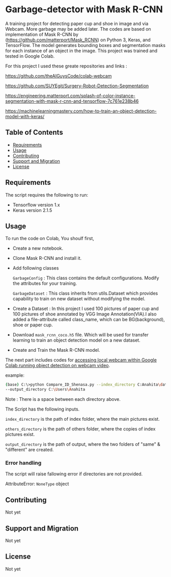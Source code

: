 # Garbage-detector with Mask R-CNN
A training project for detecting paper cup and shoe in image and via Webcam. More garbage may be added later.
The codes are based on implementation of Mask R-CNN by (https://github.com/matterport/Mask_RCNN) on Python 3, Keras, and TensorFlow. The model generates bounding boxes and segmentation masks for each instance of an object in the image.
This project was trained and tested in Google Colab.

For this project I used these greate repositories and links : 

 https://github.com/theAIGuysCode/colab-webcam
 
 https://github.com/SUYEgit/Surgery-Robot-Detection-Segmentation
 
 https://engineering.matterport.com/splash-of-color-instance-segmentation-with-mask-r-cnn-and-tensorflow-7c761e238b46
 
 https://machinelearningmastery.com/how-to-train-an-object-detection-model-with-keras/


Table of Contents
-----------------

  * [Requirements](#requirements)
  * [Usage](#usage)
  * [Contributing](#contributing)
  * [Support and Migration](#support-and-migration)
  * [License](#license)

Requirements
------------

The script requires the following to run:

  * Tensorflow version 1.x
  * Keras version 2.1.5
  

[python]: https://www.python.org/downloads/

Usage
-----

To run the code on Colab, You shoulf first,

* Create a new notebook. 

* Clone Mask R-CNN and install it.

* Add following classes

   `GarbageConfig` : This class contains the default configurations. Modify the attributes for your training.

   `GarbageDataset` : This class inherits from utils.Dataset which provides capability to train on new dataset without modifying the model.
 
* Create a Dataset :  In this project I used 100 pictures of paper cup and 100 pictures of shoe annotated by VGG Image Annotation(VIA).I also added a file-attribute
 called class_name, which can be BG(background), shoe or paper cup.
 
* Download `mask_rcnn_coco.h5` file. Which will be used for transfer learning to train an object detection model on a new dataset.
 
* Create and Train the Mask R-CNN model.

The next part includes codes for [accessing local webcam within Google Colab running object detection on webcam video].

[accessing local webcam within Google Colab running object detection on webcam video]: https://github.com/theAIGuysCode/colab-webcam

example:
```sh
(base) C:\>python Compare_ID_Shenasa.py --index_directory C:Anahita\dataset\index --others_directory C:Anahita\dataset\others
--output_directory C:\Users\Anahita

```
Note : There is a space between each directory above.

The Script has the following inputs.

`index_directory` is the path of index folder, where the main pictures exist. 

`others_directory` is the path of others folder, where the copies of index pictures exist. 

`output_directory` is the path of output, where the two folders of "same" & "different" are created. 

### Error handling

The script will raise fallowing error if directories are not provided.

AttributeError: `NoneType` object

Contributing
-----

Not yet

Support and Migration
-----

Not yet

License
-----

Not yet
